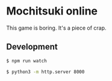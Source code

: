 # Mochitsuki online

This game is boring. It's a piece of crap.

## Development

```bash
$ npm run watch
```

```bash
$ python3 -m http.server 8000
```
